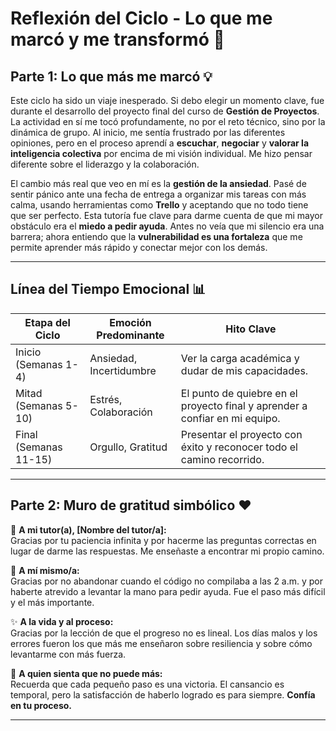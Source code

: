 # Reflexión del Ciclo - Lo que me marcó y me transformó 🌟

## Parte 1: Lo que más me marcó 💡

Este ciclo ha sido un viaje inesperado. Si debo elegir un momento clave, fue durante el desarrollo del proyecto final del curso de **Gestión de Proyectos**. La actividad en sí me tocó profundamente, no por el reto técnico, sino por la dinámica de grupo. Al inicio, me sentía frustrado por las diferentes opiniones, pero en el proceso aprendí a **escuchar**, **negociar** y **valorar la inteligencia colectiva** por encima de mi visión individual. Me hizo pensar diferente sobre el liderazgo y la colaboración.

El cambio más real que veo en mí es la **gestión de la ansiedad**. Pasé de sentir pánico ante una fecha de entrega a organizar mis tareas con más calma, usando herramientas como **Trello** y aceptando que no todo tiene que ser perfecto. Esta tutoría fue clave para darme cuenta de que mi mayor obstáculo era el **miedo a pedir ayuda**. Antes no veía que mi silencio era una barrera; ahora entiendo que la **vulnerabilidad es una fortaleza** que me permite aprender más rápido y conectar mejor con los demás.

---

## Línea del Tiempo Emocional 📊

| Etapa del Ciclo       | Emoción Predominante      | Hito Clave                                                                 |
|------------------------|---------------------------|----------------------------------------------------------------------------|
| Inicio (Semanas 1-4)   | Ansiedad, Incertidumbre   | Ver la carga académica y dudar de mis capacidades.                         |
| Mitad (Semanas 5-10)   | Estrés, Colaboración      | El punto de quiebre en el proyecto final y aprender a confiar en mi equipo.|
| Final (Semanas 11-15)  | Orgullo, Gratitud         | Presentar el proyecto con éxito y reconocer todo el camino recorrido.      |

---

## Parte 2: Muro de gratitud simbólico ❤️

👤 **A mi tutor(a), [Nombre del tutor/a]:**  
Gracias por tu paciencia infinita y por hacerme las preguntas correctas en lugar de darme las respuestas. Me enseñaste a encontrar mi propio camino.

🧠 **A mí mismo/a:**  
Gracias por no abandonar cuando el código no compilaba a las 2 a.m. y por haberte atrevido a levantar la mano para pedir ayuda. Fue el paso más difícil y el más importante.

✨ **A la vida y al proceso:**  
Gracias por la lección de que el progreso no es lineal. Los días malos y los errores fueron los que más me enseñaron sobre resiliencia y sobre cómo levantarme con más fuerza.

🌱 **A quien sienta que no puede más:**  
Recuerda que cada pequeño paso es una victoria. El cansancio es temporal, pero la satisfacción de haberlo logrado es para siempre. **Confía en tu proceso.**

---

